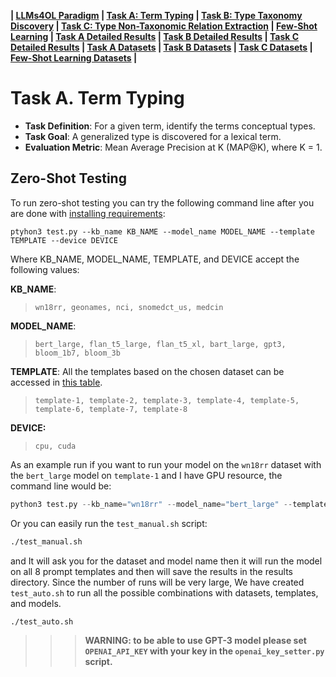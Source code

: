 
**| [LLMs4OL Paradigm](../README.md#llms4ol-paradigm) | [Task A: Term Typing](../TaskA/README.md) | [Task B: Type Taxonomy Discovery](../TaskB/README.md) | [Task C: Type Non-Taxonomic Relation Extraction](../TaskC/README.md) | [Few-Shot Learning](../FSL/README.md) | [Task A Detailed Results](../TaskA/results/readme.md) | [Task B Detailed Results](../TaskB/results/readme.md) | [Task C Detailed Results](../TaskC/results/readme.md) | [Task A Datasets](../datasets/TaskA/README.md) | [Task B Datasets](../datasets/TaskB/README.md) | [Task C Datasets](../datasets/TaskC/README.md) | [Few-Shot Learning Datasets](../datasets/FSL/README.md) |**

# Task A. Term Typing

- **Task Definition**: For a given term, identify the terms conceptual types.
- **Task Goal**: A generalized type is discovered for a lexical term.
- **Evaluation Metric**: Mean Average Precision at K (MAP@K), where K = 1.

## Zero-Shot Testing

To run zero-shot testing you can try the following command line after you are done with [installing requirements](../README.md#requirements):

```CMD
ptyhon3 test.py --kb_name KB_NAME --model_name MODEL_NAME --template TEMPLATE --device DEVICE
```

Where KB_NAME, MODEL_NAME, TEMPLATE, and DEVICE accept the following values:


**KB_NAME**:
> ```wn18rr, geonames, nci, snomedct_us, medcin```

**MODEL_NAME**: 
> ```bert_large, flan_t5_large, flan_t5_xl, bart_large, gpt3, bloom_1b7, bloom_3b```

**TEMPLATE**: All the templates based on the chosen dataset can be accessed in [this table](../README.md#xperiments).
> ```template-1, template-2, template-3, template-4, template-5, template-6, template-7, template-8```

**DEVICE:** 
> ```cpu, cuda```

As an example run if you want to run your model on the `wn18rr` dataset with the `bert_large` model on `template-1` and I have GPU resource, the command line would be:

```python
python3 test.py --kb_name="wn18rr" --model_name="bert_large" --template="template-1" --device="cuda"
```

Or you can easily run the `test_manual.sh` script:

```cmd
./test_manual.sh
```
and It will ask you for the dataset and model name then it will run the model on all 8 prompt templates and then will save the results in the results directory. Since the number of runs will be very large, We have created `test_auto.sh` to run all the possible combinations with datasets, templates, and models.
```cmd
./test_auto.sh
```

>>> **WARNING: to be able to use GPT-3 model please set `OPENAI_API_KEY` with your key in the `openai_key_setter.py` script.**